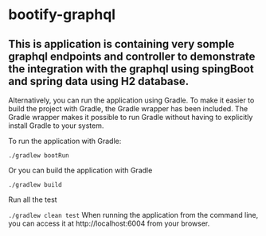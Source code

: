 # bootify-graphql

## This is application is containing very somple graphql endpoints and controller to demonstrate the integration with the graphql using spingBoot and spring data using H2 database.

Alternatively, you can run the application using Gradle. To make it easier to build the project with Gradle, the Gradle wrapper has been included. The Gradle wrapper makes it possible to run Gradle without having to explicitly install Gradle to your system.

To run the application with Gradle:

`
./gradlew bootRun
`

Or you can build the application with Gradle

`
./gradlew build
`


Run all the test

`
./gradlew clean test
`
When running the application from the command line, you can access it at http://localhost:6004 from your browser.
